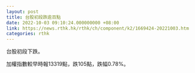 ```yaml
---
layout: post
title: 台股初段跌逾百點
date: 2022-10-03 09:10:24.000000000 +08:00
link: https://news.rthk.hk/rthk/ch/component/k2/1669424-20221003.htm
categories: rthk
---
```


台股初段下跌。

加權指數較早時報13319點，跌105點，跌幅0.78%。
